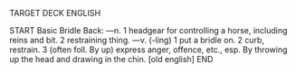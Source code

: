 TARGET DECK
ENGLISH

START
Basic
Bridle
Back: —n. 1 headgear for controlling a horse, including reins and bit. 2 restraining thing. —v. (-ling) 1 put a bridle on. 2 curb, restrain. 3 (often foll. By up) express anger, offence, etc., esp. By throwing up the head and drawing in the chin. [old english]
END

